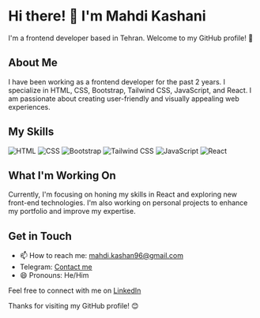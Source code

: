 # Hi there! 👋 I'm Mahdi Kashani

I'm a frontend developer based in Tehran. Welcome to my GitHub profile! 🚀

## About Me

I have been working as a frontend developer for the past 2 years. I specialize in HTML, CSS, Bootstrap, Tailwind CSS, JavaScript, and React. I am passionate about creating user-friendly and visually appealing web experiences.

## My Skills

![HTML](https://img.shields.io/badge/HTML-Expert-orange)
![CSS](https://img.shields.io/badge/CSS-Expert-blue)
![Bootstrap](https://img.shields.io/badge/Bootstrap-Expert-purple)
![Tailwind CSS](https://img.shields.io/badge/Tailwind_CSS-Expert-brightgreen)
![JavaScript](https://img.shields.io/badge/JavaScript-Expert-yellow)
![React](https://img.shields.io/badge/React-Intermediate-blueviolet)

## What I'm Working On

Currently, I'm focusing on honing my skills in React and exploring new front-end technologies. I'm also working on personal projects to enhance my portfolio and improve my expertise.

## Get in Touch

- 📫 How to reach me: [mahdi.kashan96@gmail.com](mailto:mahdi.kashan96@gmail.com)
- Telegram: [Contact me](tg://openmessage?user_id=492432980)
- 😄 Pronouns: He/Him

Feel free to connect with me on [LinkedIn](https://www.linkedin.com/in/mohammad-mahdi-kashani-291a89248)


Thanks for visiting my GitHub profile! 😊
